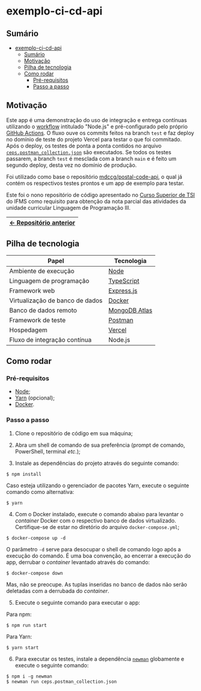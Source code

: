 # exemplo-ci-cd-api

## Sumário

- [exemplo-ci-cd-api](#exemplo-ci-cd-api)
  - [Sumário](#sumário)
  - [Motivação](#motivação)
  - [Pilha de tecnologia](#pilha-de-tecnologia)
  - [Como rodar](#como-rodar)
    - [Pré-requisitos](#pré-requisitos)
    - [Passo a passo](#passo-a-passo)

## Motivação

Este app é uma demonstração do uso de integração e entrega contínuas utilizando o [workflow](https://github.com/mdccg/ci-cd-cep-api/blob/test/.github/workflows/node.js.yml) intitulado "Node.js" e pré-configurado pelo próprio [GitHub Actions](https://github.com/features/actions). O fluxo ouve os commits feitos na branch `test` e faz deploy no domínio de teste do projeto Vercel para testar o que foi commitado. Após o deploy, os testes de ponta a ponta contidos no arquivo [`ceps.postman_collection.json`](./ceps.postman_collection.json) são executados. Se todos os testes passarem, a branch `test` é mesclada com a branch `main` e é feito um segundo deploy, desta vez no domínio de produção.

Foi utilizado como base o repositório [mdccg/postal-code-api](https://github.com/mdccg/postal-code-api), o qual já contém os respectivos testes prontos e um app de exemplo para testar.

Este foi o nono repositório de código apresentado no [Curso Superior de TSI](https://www.ifms.edu.br/campi/campus-aquidauana/cursos/graduacao/sistemas-para-internet/sistemas-para-internet) do IFMS como requisito para obtenção da nota parcial das atividades da unidade curricular Linguagem de Programação III.

| [&larr; Repositório anterior](https://github.com/mdccg/exemplo-ci-cd-api) |
|-|

## Pilha de tecnologia

| Papel | Tecnologia |
|-|-|
| Ambiente de execução | [Node](https://nodejs.org/en/) |
| Linguagem de programação | [TypeScript](https://www.typescriptlang.org/) |
| Framework web | [Express.js](https://expressjs.com/pt-br/) |
| Virtualização de banco de dados | [Docker](https://www.docker.com/) |
| Banco de dados remoto | [MongoDB Atlas](https://www.mongodb.com/cloud) |
| Framework de teste | [Postman](https://www.postman.com/) |
| Hospedagem | [Vercel](https://vercel.com/) |
| Fluxo de integração contínua | Node.js |

## Como rodar

### Pré-requisitos

- [Node](https://nodejs.org/en/download/);
- [Yarn](https://yarnpkg.com/) (opcional);
- [Docker](https://docs.docker.com/engine/install/).

### Passo a passo

1. Clone o repositório de código em sua máquina;
   
2. Abra um shell de comando de sua preferência (prompt de comando, PowerShell, terminal _etc_.);

3. Instale as dependências do projeto através do seguinte comando:

```console
$ npm install
```

Caso esteja utilizando o gerenciador de pacotes Yarn, execute o seguinte comando como alternativa:

```console
$ yarn
```

4. Com o Docker instalado, execute o comando abaixo para levantar o _container_ Docker com o respectivo banco de dados virtualizado. Certifique-se de estar no diretório do arquivo `docker-compose.yml`;

```console
$ docker-compose up -d
```

O parâmetro `-d` serve para desocupar o shell de comando logo após a execução do comando. É uma boa convenção, ao encerrar a execução do app, derrubar o _container_ levantado através do comando:

```console
$ docker-compose down
```

Mas, não se preocupe. As tuplas inseridas no banco de dados não serão deletadas com a derrubada do _container_.

5. Execute o seguinte comando para executar o app:

Para npm:

```console
$ npm run start
```

Para Yarn:

```console
$ yarn start
```

6. Para executar os testes, instale a dependência [`newman`](https://npmjs.com/package/newman) globamente e execute o seguinte comando:

```console
$ npm i -g newman
$ newman run ceps.postman_collection.json
```